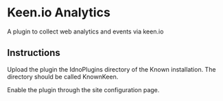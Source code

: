# Keen.io Analytics

A plugin to collect web analytics and events via keen.io

## Instructions

Upload the plugin the IdnoPlugins directory of the Known installation.  The
directory should be called KnownKeen.

Enable the plugin through the site configuration page.
